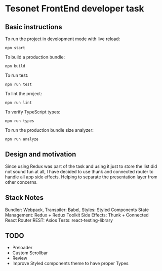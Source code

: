 # Tesonet FrontEnd developer task

## Basic instructions

To run the project in development mode with live reload:

`npm start`

To build a production bundle:

`npm build`

To run test:

`npm run test`

To lint the project:

`npm run lint`

To verify TypeScript types:

`npm run types`

To run the production bundle size analyzer:

`npm run analyze`

## Design and motivation

Since using Redux was part of the task and using it just to store the list did
not sound fun at all, I have decided to use thunk and connected router to handle
all app side effects. Helping to separate the presentation layer from other concerns.


## Stack Notes

Bundler: Webpack,
Transpiler: Babel,
Styles: Styled Components
State Management: Redux + Redux Toolkit
Side Effects: Thunk + Connected React Router
REST: Axios
Tests: react-testing-library

## TODO
* Preloader
* Custom Scrollbar
* Review
* Improve Styled components theme to have proper Types 
